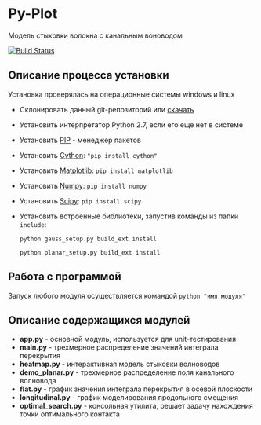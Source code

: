# Py-Plot
Модель стыковки волокна с канальным воноводом

[![Build Status](https://api.travis-ci.org/just-boris/Py-plot.png)](https://travis-ci.org/just-boris/Py-plot)

## Описание процесса установки

Установка проверялась на операционные системы windows и linux

* Склонировать данный git-репозиторий или [скачать](https://github.com/just-boris/Py-plot/archive/master.zip)
* Установить интерпретатор Python 2.7, если его еще нет в системе
* Установить [PIP](http://www.pip-installer.org/ru/latest/installing.html) - менеджер пакетов
* Установить [Cython](http://cython.org):  `"pip install cython"`
* Установить [Matplotlib](http://matplotlib.org/): `pip install matplotlib`
* Установить [Numpy](http://www.numpy.org/): `pip install numpy`
* Установить [Scipy](http://www.scipy.org/): `pip install scipy`
*   Установить встроенные библиотеки, запустив команды из папки `include`:

    `python gauss_setup.py build_ext install`

    `python planar_setup.py build_ext install`

## Работа с программой

Запуск любого модуля осуществляется командой `python "имя модуля"`

## Описание содержащихся модулей
* **app.py** - основной модуль, используется для unit-тестирования
* **main.py** - трехмерное распределение значений интеграла перекрытия
* **heatmap.py** - интерактивная модель стыковки волноводов
* **demo_planar.py** - трехмерное распределение поля канального волновода
* **flat.py** - график значения интеграла перекрытия в осевой плоскости
* **longitudinal.py** - график моделирования продольного смещения
* **optimal_search.py** - консольная утилита, решает задачу нахождения точки оптимального контакта

